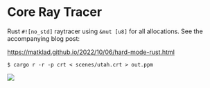 # Core Ray Tracer

Rust `#![no_std]` raytracer using `&mut [u8]` for all allocations.
See the accompanying blog post:

https://matklad.github.io/2022/10/06/hard-mode-rust.html

```console
$ cargo r -r -p crt < scenes/utah.crt > out.ppm
```

![](https://user-images.githubusercontent.com/1711539/194287665-05583649-dcb0-4014-82b9-424f945e19a4.png)
